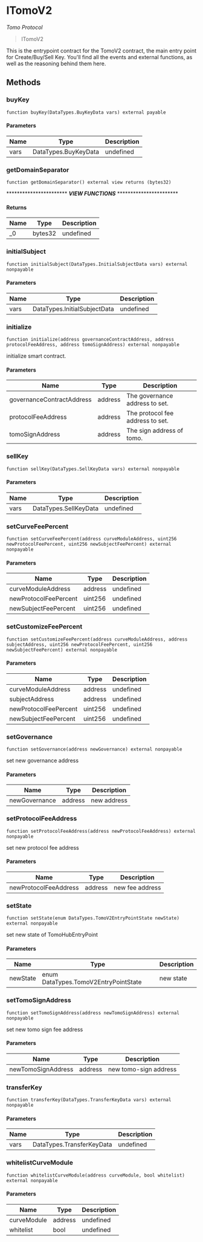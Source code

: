 # ITomoV2

*Tomo Protocol*

> ITomoV2

This is the entrypoint contract for the TomoV2 contract, the main entry point for Create/Buy/Sell Key. You&#39;ll find all the events and external functions, as well as the reasoning behind them here.



## Methods

### buyKey

```solidity
function buyKey(DataTypes.BuyKeyData vars) external payable
```





#### Parameters

| Name | Type | Description |
|---|---|---|
| vars | DataTypes.BuyKeyData | undefined |

### getDomainSeparator

```solidity
function getDomainSeparator() external view returns (bytes32)
```

*********************** *****VIEW FUNCTIONS***** ***********************




#### Returns

| Name | Type | Description |
|---|---|---|
| _0 | bytes32 | undefined |

### initialSubject

```solidity
function initialSubject(DataTypes.InitialSubjectData vars) external nonpayable
```





#### Parameters

| Name | Type | Description |
|---|---|---|
| vars | DataTypes.InitialSubjectData | undefined |

### initialize

```solidity
function initialize(address governanceContractAddress, address protocolFeeAddress, address tomoSignAddress) external nonpayable
```

initialize smart contract.



#### Parameters

| Name | Type | Description |
|---|---|---|
| governanceContractAddress | address | The governance address to set. |
| protocolFeeAddress | address | The protocol fee address to set. |
| tomoSignAddress | address | The sign address of tomo. |

### sellKey

```solidity
function sellKey(DataTypes.SellKeyData vars) external nonpayable
```





#### Parameters

| Name | Type | Description |
|---|---|---|
| vars | DataTypes.SellKeyData | undefined |

### setCurveFeePercent

```solidity
function setCurveFeePercent(address curveModuleAddress, uint256 newProtocolFeePercent, uint256 newSubjectFeePercent) external nonpayable
```





#### Parameters

| Name | Type | Description |
|---|---|---|
| curveModuleAddress | address | undefined |
| newProtocolFeePercent | uint256 | undefined |
| newSubjectFeePercent | uint256 | undefined |

### setCustomizeFeePercent

```solidity
function setCustomizeFeePercent(address curveModuleAddress, address subjectAddress, uint256 newProtocolFeePercent, uint256 newSubjectFeePercent) external nonpayable
```





#### Parameters

| Name | Type | Description |
|---|---|---|
| curveModuleAddress | address | undefined |
| subjectAddress | address | undefined |
| newProtocolFeePercent | uint256 | undefined |
| newSubjectFeePercent | uint256 | undefined |

### setGovernance

```solidity
function setGovernance(address newGovernance) external nonpayable
```

set new governance address



#### Parameters

| Name | Type | Description |
|---|---|---|
| newGovernance | address | new address |

### setProtocolFeeAddress

```solidity
function setProtocolFeeAddress(address newProtocolFeeAddress) external nonpayable
```

set new protocol fee address



#### Parameters

| Name | Type | Description |
|---|---|---|
| newProtocolFeeAddress | address | new fee address |

### setState

```solidity
function setState(enum DataTypes.TomoV2EntryPointState newState) external nonpayable
```

set new state of TomoHubEntryPoint



#### Parameters

| Name | Type | Description |
|---|---|---|
| newState | enum DataTypes.TomoV2EntryPointState | new state |

### setTomoSignAddress

```solidity
function setTomoSignAddress(address newTomoSignAddress) external nonpayable
```

set new tomo sign fee address



#### Parameters

| Name | Type | Description |
|---|---|---|
| newTomoSignAddress | address | new tomo-sign address |

### transferKey

```solidity
function transferKey(DataTypes.TransferKeyData vars) external nonpayable
```





#### Parameters

| Name | Type | Description |
|---|---|---|
| vars | DataTypes.TransferKeyData | undefined |

### whitelistCurveModule

```solidity
function whitelistCurveModule(address curveModule, bool whitelist) external nonpayable
```





#### Parameters

| Name | Type | Description |
|---|---|---|
| curveModule | address | undefined |
| whitelist | bool | undefined |




